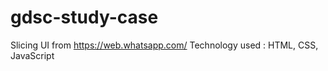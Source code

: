 # gdsc-study-case

Slicing UI from https://web.whatsapp.com/
Technology used : HTML, CSS, JavaScript
